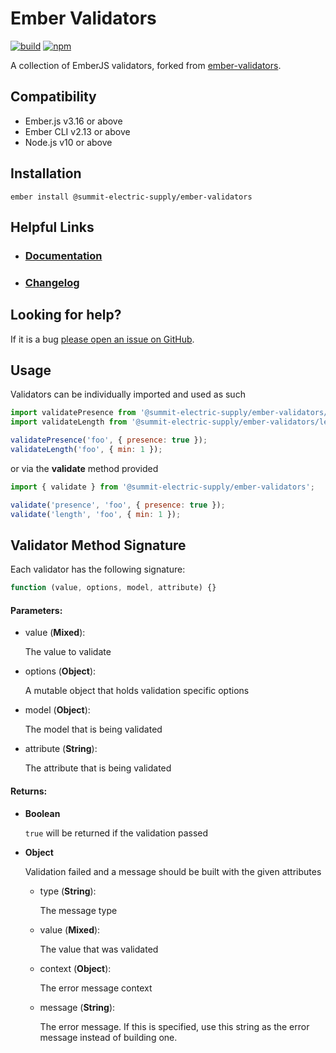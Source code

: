 # Ember Validators

[![build](https://img.shields.io/github/workflow/status/summit-electric-supply/ember-validators/CI)](https://github.com/summit-electric-supply/ember-validators/actions?query=workflow%3ACI)
[![npm](https://img.shields.io/npm/v/@summit-electric-supply/ember-validators)](https://www.npmjs.com/package/@summit-electric-supply/ember-validators)

A collection of EmberJS validators, forked from [ember-validators](https://github.com/offirgolan/ember-validators).

## Compatibility

* Ember.js v3.16 or above
* Ember CLI v2.13 or above
* Node.js v10 or above

## Installation

```shell
ember install @summit-electric-supply/ember-validators
```

## Helpful Links

- ### [Documentation](https://summit-electric-supply.github.io/ember-validators)
- ### [Changelog](CHANGELOG.md)

## Looking for help?

If it is a bug [please open an issue on GitHub](http://github.com/summit-electric-supply/ember-validators/issues).

## Usage

Validators can be individually imported and used as such

```js
import validatePresence from '@summit-electric-supply/ember-validators/presence';
import validateLength from '@summit-electric-supply/ember-validators/length';

validatePresence('foo', { presence: true });
validateLength('foo', { min: 1 });
```

or via the **validate** method provided

```js
import { validate } from '@summit-electric-supply/ember-validators';

validate('presence', 'foo', { presence: true });
validate('length', 'foo', { min: 1 });
```

## Validator Method Signature

Each validator has the following signature:

```js
function (value, options, model, attribute) {}
```

#### Parameters:

- value (**Mixed**):

  The value to validate

- options (**Object**):

  A mutable object that holds validation specific options

- model (**Object**):

  The model that is being validated

- attribute (**String**):

  The attribute that is being validated

#### Returns:

- **Boolean**

  `true` will be returned if the validation passed

- **Object**

  Validation failed and a message should be built with the given attributes

  - type (**String**):

    The message type

  - value (**Mixed**):

    The value that was validated

  - context (**Object**):

    The error message context

  - message (**String**):

    The error message. If this is specified, use this string as the error message instead of building one.

